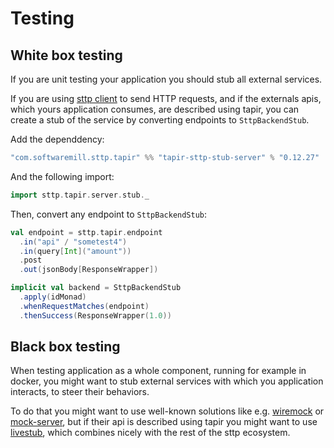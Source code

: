 # Testing

## White box testing

If you are unit testing your application you should stub all external services.

If you are using [sttp client](https://github.com/softwaremill/sttp) to send HTTP requests, and if the externals apis, 
which yours application consumes, are described using tapir, you can create a stub of the service by converting 
endpoints to `SttpBackendStub`.

Add the dependdency:

```scala
"com.softwaremill.sttp.tapir" %% "tapir-sttp-stub-server" % "0.12.27"
```

And the following import:

```scala
import sttp.tapir.server.stub._
``` 

Then, convert any endpoint to `SttpBackendStub`:

```scala
val endpoint = sttp.tapir.endpoint
  .in("api" / "sometest4")
  .in(query[Int]("amount"))
  .post
  .out(jsonBody[ResponseWrapper])

implicit val backend = SttpBackendStub
  .apply(idMonad)
  .whenRequestMatches(endpoint)
  .thenSuccess(ResponseWrapper(1.0))
```

## Black box testing

When testing application as a whole component, running for example in docker, you might want to stub external services
with which you application interacts, to steer their behaviors. 

To do that you might want to use well-known solutions like e.g. [wiremock](http://wiremock.org/) or [mock-server](https://www.mock-server.com/), 
but if their api is described using tapir you might want to use [livestub](https://github.com/softwaremill/livestub), which combines nicely with the rest of the sttp ecosystem.
